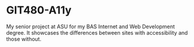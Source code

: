 # GIT480-A11y
My senior project at ASU for my BAS Internet and Web Development degree. It showcases the differences between sites with accessibility and those without.
